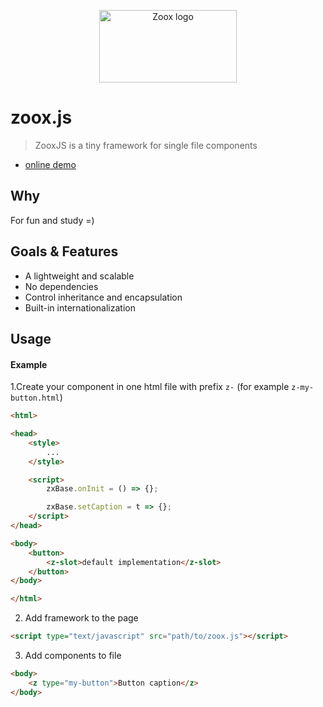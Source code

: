 <p align="center">
  <a href="https://arte0s.github.io/zoox">
    <a href="https://arte0s.github.io/zoox"><img src="https://arte0s.github.io/zoox/logo.svg" width="220" height="116" alt="Zoox logo"></a>
  </a>
</p>

# zoox.js

> ZooxJS is a tiny framework for single file components

- [online demo](https://arte0s.github.io/zoox/)

## Why

For fun and study =)

## Goals & Features

 - A lightweight and scalable
 - No dependencies
 - Control inheritance and encapsulation
 - Built-in internationalization

 ## Usage

#### Example

1.Create your component in one html file with prefix `z-` (for example `z-my-button.html`)

```html
<html>

<head>
    <style>
        ...
    </style>

    <script>
        zxBase.onInit = () => {};

        zxBase.setCaption = t => {};
    </script>
</head>

<body>
    <button>
        <z-slot>default implementation</z-slot>
    </button>
</body>

</html>
```

2. Add framework to the page

```html
<script type="text/javascript" src="path/to/zoox.js"></script>
```

3. Add components to file

```html
<body>
    <z type="my-button">Button caption</z>
</body>
```
